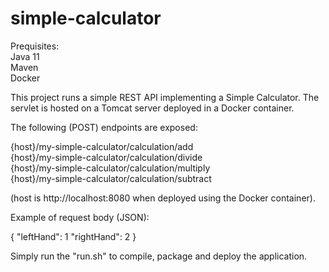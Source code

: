 # simple-calculator

Prequisites: <br/>
Java 11 <br/>
Maven <br/>
Docker <br/>

This project runs a simple REST API implementing a Simple Calculator. The servlet is hosted on a Tomcat server deployed in a Docker container.

The following (POST) endpoints are exposed:

{host}/my-simple-calculator/calculation/add <br/>
{host}/my-simple-calculator/calculation/divide <br/>
{host}/my-simple-calculator/calculation/multiply <br/>
{host}/my-simple-calculator/calculation/subtract <br/>

(host is http://localhost:8080 when deployed using the Docker container).

Example of request body (JSON):

{
  "leftHand": 1
  "rightHand": 2
}

Simply run the "run.sh" to compile, package and deploy the application.
